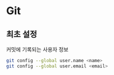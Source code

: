# Git

## 최초 설정
커밋에 기록되는 사용자 정보
```bash
git config --global user.name <name>
git config --global user.email <email>
```
